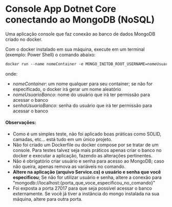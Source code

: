# Console App Dotnet Core conectando ao MongoDB (NoSQL)

Uma aplicação console que faz conexão ao banco de dados MongoDB criado no docker.

Com o docker instalado em sua máquina, execute em um terminal (exemplo: Power Shell) o comando abaixo:


```diff
docker run --name nomeContainer -e MONGO_INITDB_ROOT_USERNAME=nomeUsuarioBanco -e MONGO_INITDB_ROOT_PASSWORD=senhaUsuarioBanco -p 27017:27017 -d mongo:3.6.18
```


onde:
- <i>nomeContainer</i>: um nome qualquer para seu container; se não for especificado, o docker irá gerar um nome aleatório
- <i>nomeUsuarioBanco</i>: nome do usuário que irá ter permissão para acessar o banco
- <i>senhaUsuarioBanco</i>: senha do usuário que irá ter permissão para acessar o banco

<h4>Observações: </h4>

- Como é um simples teste, não foi aplicado boas práticas como SOLID, camadas, etc... está tudo em um único projeto.
- Não foi criado um Dockerfile ou docker compose por se tratar de um console. 
Para testes talvez seja mais práticos apenas criar o banco no docker e executar a aplicação, fazendo as alterações pertinentes.
- Não é obrigatório criar usuário e senha para acesso ao MongoDB; caso não queira, apenas remova as variáveis no comando.
- <b>Altere na aplicação (arquivo Service.cs) o usuário e senha que você especificou</b>; Se não for utilizar usuário e senha, altere
a conexão para "mongodb://localhost:{porta_que_voce_especificou_no_comando}"
- Foi exposta a porta 27017 para que seja possível acessar o banco externamente. Se você já tiver a instância do mongo instalada
na sua máquina, altere para outra porta.
